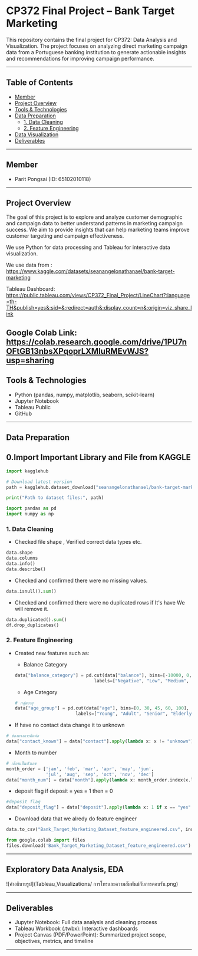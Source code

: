 # CP372 Final Project – Bank Target Marketing

This repository contains the final project for CP372: Data Analysis and Visualization. The project focuses on analyzing direct marketing campaign data from a Portuguese banking institution to generate actionable insights and recommendations for improving campaign performance.

---
## Table of Contents
- [Member](#member)
- [Project Overview](#project-overview)
- [Tools & Technologies](#tools--technologies)
- [Data Preparation](#data-preparation)
  - [1. Data Cleaning](#1-data-cleaning)
  - [2. Feature Engineering](#2-feature-engineering)
- [Data Visualization](#data-visualization)
- [Deliverables](#deliverables)

---

##  Member

- Parit Pongsai (ID: 65102010118)

---

##  Project Overview

The goal of this project is to explore and analyze customer demographic and campaign data to better understand patterns in marketing campaign success. We aim to provide insights that can help marketing teams improve customer targeting and campaign effectiveness.

We use Python for data processing and Tableau for interactive data visualization.

We use data from :
https://www.kaggle.com/datasets/seanangelonathanael/bank-target-marketing

Tableau Dashboard:
https://public.tableau.com/views/CP372_Final_Project/LineChart?:language=th-TH&publish=yes&:sid=&:redirect=auth&:display_count=n&:origin=viz_share_link

Google Colab Link:
https://colab.research.google.com/drive/1PU7nOFtGB13nbsXPqoprLXMluRMEvWJS?usp=sharing
---

## Tools & Technologies

- Python (pandas, numpy, matplotlib, seaborn, scikit-learn)
- Jupyter Notebook
- Tableau Public
- GitHub

---

##  Data Preparation

## 0.Import  Important Library and File from KAGGLE
```python
import kagglehub

# Download latest version
path = kagglehub.dataset_download("seanangelonathanael/bank-target-marketing")

print("Path to dataset files:", path)
```
```python
import pandas as pd
import numpy as np
```
### 1. Data Cleaning
- Checked file shape , Verified correct data types etc.
```python
data.shape
data.columns
data.info()
data.describe()
```
- Checked and confirmed there were no missing values.
```python
data.isnull().sum()
```
- Checked and confirmed there were no duplicated rows if It's have We will remove it.
```python
data.duplicated().sum()
df.drop_duplicates()
```

### 2. Feature Engineering

- Created new features such as:

  - Balance Category
  ```python
  data["balance_category"] = pd.cut(data["balance"], bins=[-10000, 0, 1000, 5000, 100000],
                                labels=["Negative", "Low", "Medium", "High"])
  ```

  - Age Category
  ```python
  # กลุ่มอายุ
  data["age_group"] = pd.cut(data["age"], bins=[0, 30, 45, 60, 100],
                         labels=["Young", "Adult", "Senior", "Elderly"])
  ```
- If have no contact data change it to unknown
```python
# ช่องทางการติดต่อ
data["contact_known"] = data["contact"].apply(lambda x: x != "unknown")
```

- Month to number 
```python
# เดือนเป็นตัวเลข
month_order = ['jan', 'feb', 'mar', 'apr', 'may', 'jun',
               'jul', 'aug', 'sep', 'oct', 'nov', 'dec']
data["month_num"] = data["month"].apply(lambda x: month_order.index(x.lower()) + 1 if x.lower() in month_order else None)
```

- deposit flag if deposit = yes = 1 then = 0
```python
#deposit flag
data["deposit_flag"] = data["deposit"].apply(lambda x: 1 if x == "yes" else 0)
```
- Download data that we alredy do feature engineer 
```python 
data.to_csv("Bank_Target_Marketing_Dataset_feature_engineered.csv", index=False)

from google.colab import files
files.download('Bank_Target_Marketing_Dataset_feature_engineered.csv')
```
---

##  Exploratory Data Analysis, EDA

![คำอธิบายรูป](Tableau_Visualizations/ การโทรและความสัมพันธ์กับการตอบรับ.png)


---

##  Deliverables

- Jupyter Notebook: Full data analysis and cleaning process
- Tableau Workbook (.twbx): Interactive dashboards
- Project Canvas (PDF/PowerPoint): Summarized project scope, objectives, metrics, and timeline

---


